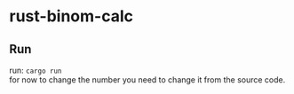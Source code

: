 # rust-binom-calc
## Run
run: ``cargo run``  
for now to change the number you need to change it from the source code.

